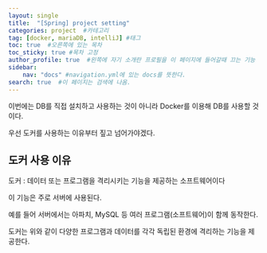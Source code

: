 ```yaml
---
layout: single
title:  "[Spring] project setting"
categories: project  #카테고리
tag: [docker, mariaDB, intelliJ] #태그
toc: true  #오른쪽에 있는 목차
toc_sticky: true #목차 고정
author_profile: true  #왼쪽에 자기 소개란 프로필을 이 페이지에 들어갈때 끄는 기능
sidebar:
    nav: "docs" #navigation.yml에 있는 docs를 뜻한다.
search: true  #이 페이지는 검색에 나옴.
---
```


이번에는 DB를 직접 설치하고 사용하는 것이 아니라 Docker를 이용해 DB를 사용할 것이다.

우선 도커를 사용하는 이유부터 짚고 넘어가야겠다.

## 도커 사용 이유

도커 : 데이터 또는 프로그램을 격리시키는 기능을 제공하는 소프트웨어이다

이 기능은 주로 서버에 사용된다.

예를 들어 서버에서는 아파치, MySQL 등 여러 프로그램(소프트웨어)이 함께 동작한다. 

도커는 위와 같이 다양한 프로그램과 데이터를 각각 독립된 환경에 격리하는 기능을 제공한다.